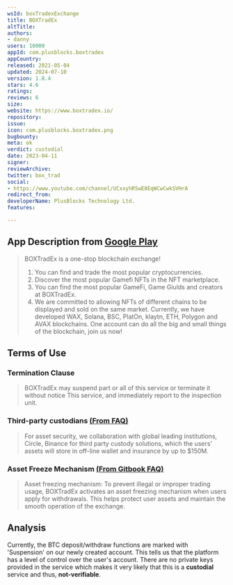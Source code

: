 ```yaml
---
wsId: boxTradexExchange
title: BOXTradEx
altTitle: 
authors:
- danny
users: 10000
appId: com.plusblocks.boxtradex
appCountry: 
released: 2021-05-04
updated: 2024-07-10
version: 1.8.4
stars: 4.6
ratings: 
reviews: 6
size: 
website: https://www.boxtradex.io/
repository: 
issue: 
icon: com.plusblocks.boxtradex.png
bugbounty: 
meta: ok
verdict: custodial
date: 2023-04-11
signer: 
reviewArchive: 
twitter: box_trad
social:
- https://www.youtube.com/channel/UCxxyhRSwE8EqWCwCwkSVHrA
redirect_from: 
developerName: PlusBlocks Technology Ltd.
features: 

---
```


## App Description from [Google Play](https://play.google.com/store/apps/details?id=com.plusblocks.boxtradex)

> BOXTradEx is a one-stop blockchain exchange!
>
> 1. You can find and trade the most popular cryptocurrencies.
> 2. Discover the most popular Gamefi NFTs in the NFT marketplace.
> 3. You can find the most popular GameFi, Game Giulds and creators at BOXTradEx.
> 4. We are committed to allowing NFTs of different chains to be displayed and sold on the same market. Currently, we have developed WAX, Solana, BSC, PlatOn, klaytn, ETH, Polygon and AVAX blockchains. One account can do all the big and small things of the blockchain, join us now!

## Terms of Use 

### Termination Clause 

> BOXTradEx may suspend part or all of this service or terminate it without notice This service, and immediately report to the inspection unit.

### Third-party custodians [(From FAQ)](https://www.boxtradex.com/faq/)

> For asset security, we collaboration with global leading institutions, Circle, Binance for third party custody solutions, which the users’ assets will store in off-line wallet and insurance by up to $150M.

### Asset Freeze Mechanism [(From Gitbook FAQ)](https://op1.gitbook.io/boxtradex/faq/faq/secure)

> Asset freezing mechanism: To prevent illegal or improper trading usage, BOXTradEx activates an asset freezing mechanism when users apply for withdrawals. This helps protect user assets and maintain the smooth operation of the exchange.

## Analysis 

Currently, the BTC deposit/withdraw functions are marked with 'Suspension' on our newly created account. This tells us that the platform has a level of control over the user's account. There are no private keys provided in the service which makes it very likely that this is a **custodial** service and thus, **not-verifiable**.

